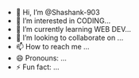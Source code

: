 - 👋 Hi, I’m @Shashank-903
- 👀 I’m interested in  CODING...
- 🌱 I’m currently learning WEB DEV...
- 💞️ I’m looking to collaborate on ...
- 📫 How to reach me ...
- 😄 Pronouns: ...
- ⚡ Fun fact: ...

<!---
Shashank-903/Shashank-903 is a ✨ special ✨ repository because its `README.md` (this file) appears on your GitHub profile.
You can click the Preview link to take a look at your changes.
--->
